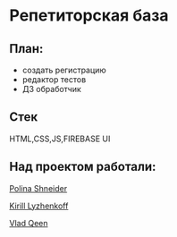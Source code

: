 # Репетиторская база

## План:
- создать регистрацию 
- редактор тестов
- ДЗ обработчик

## Стек
HTML,CSS,JS,FIREBASE UI

## Над проектом работали:

[Polina Shneider](https://github.com/PolinaShneider)

[Kirill Lyzhenkoff](https://github.com/Lyzhenkoff)

[Vlad Qeen](https://github.com/Qwen-mamkincoder)


